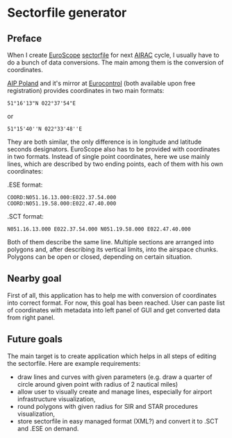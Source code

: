 # Sectorfile generator

## Preface
When I create [EuroScope](http://www.euroscope.hu/) [sectorfile](https://github.com/MarcinSzczygiel/EPWW-Euroscope-sectorfile) for next [AIRAC](https://en.wikipedia.org/wiki/Aeronautical_Information_Publication) cycle, I usually have to do a bunch of data conversions. The main among them is the conversion of coordinates.

[AIP Poland](http://ais.pansa.pl/aip/) and it's mirror at [Eurocontrol](http://www.ead.eurocontrol.int/publicuser/public/pu/login.jsp) (both available upon free registration) provides coordinates in two main formats:
```
51°16'13"N 022°37'54"E
```
or
```
51°15'40''N 022°33'48''E
```
They are both similar, the only difference is in longitude and latitude seconds designators.
EuroScope also has to be provided with coordinates in two formats. Instead of single point coordinates, here we use mainly lines, which are described by two ending points, each of them with his own coordinates:

.ESE format:
```
COORD:N051.16.13.000:E022.37.54.000
COORD:N051.19.58.000:E022.47.40.000
```

.SCT format:
```
N051.16.13.000 E022.37.54.000 N051.19.58.000 E022.47.40.000
```

Both of them describe the same line. Multiple sections are arranged into polygons and, after describing its vertical limits, into the airspace chunks. Polygons can be open or closed, depending on certain situation.

## Nearby goal
First of all, this application has to help me with conversion of coordinates into correct format.
For now, this goal has been reached. User can paste list of coordinates with metadata into left panel of GUI and get converted data from right panel.

## Future goals
The main target is to create application which helps in all steps of editing the sectorfile. Here are example requirements:
* draw lines and curves with given parameters (e.g. draw a quarter of circle around given point with radius of 2 nautical miles)
* allow user to visually create and manage lines, especially for airport infrastructure visualization,
* round polygons with given radius for SIR and STAR procedures visualization,
* store sectorfile in easy managed format (XML?) and convert it to .SCT and .ESE on demand.

